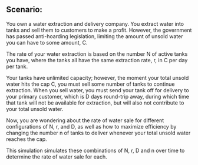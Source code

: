 ## Scenario: 
You own a water extraction and delivery company. You extract water into tanks and sell them to customers to make a profit. However, the government has passed anti-hoarding legislation, limiting the amount of unsold water you can have to some amount, C.

The rate of your water extraction is based on the number N of active tanks you have, where the tanks all have the same extraction rate, r, in C per day per tank. 

Your tanks have unlimited capacity; however, the moment your total unsold water hits the cap C, you must sell some number of tanks to continue extraction. When you sell water, you must send your tank off for delivery to your primary customer, which is D days round-trip away, during which time that tank will not be available for extraction, but will also not contribute to your total unsold water. 

Now, you are wondering about the rate of water sale for different configurations of N, r, and D, as well as how to maximize efficiency by changing the number n of tanks to deliver whenever your total unsold water reaches the cap. 

This simulation simulates these combinations of N, r, D and n over time to determine the rate of water sale for each. 